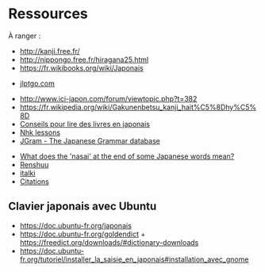 # Ressources

À ranger :

- http://kanji.free.fr/
- http://nippongo.free.fr/hiragana25.html
- https://fr.wikibooks.org/wiki/Japonais
* [jlptgo.com](http://jlptgo.com/)
- http://www.ici-japon.com/forum/viewtopic.php?t=382
- https://fr.wikipedia.org/wiki/Gakunenbetsu_kanji_hait%C5%8Dhy%C5%8D
- [Conseils pour lire des livres en japonais](https://ameliemarieintokyo.com/lire-livres-en-japonais/)
- [Nhk lessons](https://www.nhk.or.jp/lesson/french/learn/list/)
- [JGram - The Japanese Grammar database](http://jgram.org/)
* [What does the 'nasai' at the end of some Japanese words mean?](https://answers.yahoo.com/question/index?qid=20100110113011AAWz6sH&guccounter=1)
* [Renshuu](https://www.renshuu.org/)
* [italki](https://www.italki.com/teachers/japanese?speaks%5B0%5D=french&teacher_type=pro)
* [Citations](http://www.guidetojapanese.org/french/quotation.html)

## Clavier japonais avec Ubuntu

- https://doc.ubuntu-fr.org/japonais
- https://doc.ubuntu-fr.org/goldendict + https://freedict.org/downloads/#dictionary-downloads
- https://doc.ubuntu-fr.org/tutoriel/installer_la_saisie_en_japonais#installation_avec_gnome
